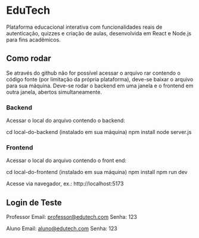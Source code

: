 
# EduTech

Plataforma educacional interativa com funcionalidades reais de autenticação, quizzes e criação de aulas, desenvolvida em React e Node.js para fins acadêmicos.

## Como rodar
Se através do github não for possível acessar o arquivo rar contendo o código fonte (por limitação da própria plataforma), deve-se baixar o arquivo para sua máquina.
Deve-se rodar o backend em uma janela e o frontend em outra janela, abertos simultaneamente. 

### Backend
Acessar o local do arquivo contendo o backend: 

cd local-do-backend (instalado em sua máquina)
npm install
node server.js

### Frontend
Acessar o local do arquivo contendo o front end:

cd local-do-frontend (instalado em sua máquina)
npm install
npm run dev

Acesse via navegador, ex.: http://localhost:5173

## Login de Teste
Professor
Email: professor@edutech.com
Senha: 123

Aluno
Email: aluno@edutech.com
Senha: 123
